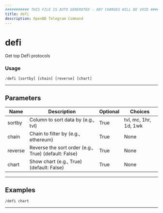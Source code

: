 ```yaml
---
########### THIS FILE IS AUTO GENERATED - ANY CHANGES WILL BE VOID ###########
title: defi
description: OpenBB Telegram Command
---
```


# defi

Get top DeFi protocols

### Usage

```python wordwrap
/defi [sortby] [chain] [reverse] [chart]
```

---

## Parameters

| Name | Description | Optional | Choices |
| ---- | ----------- | -------- | ------- |
| sortby | Column to sort data by (e.g., tvl) | True | tvl, mc, 1hr, 1d, 1wk |
| chain | Chain to filter by (e.g., ethereum) | True | None |
| reverse | Reverse the sort order (e.g., True) (default: False) | True | None |
| chart | Show chart (e.g., True) (default: False) | True | None |


---

## Examples

```
/defi chart
```

---
